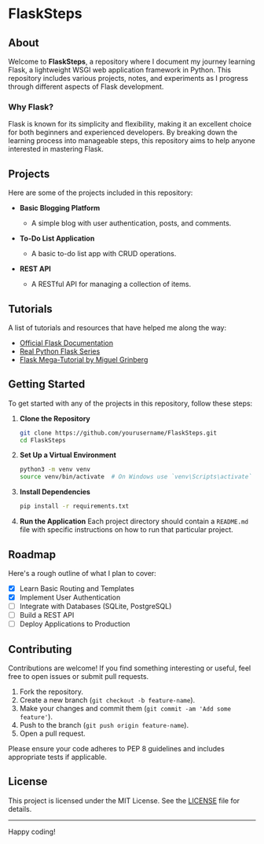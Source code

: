 
# FlaskSteps

## About
Welcome to **FlaskSteps**, a repository where I document my journey learning Flask, a lightweight WSGI web application framework in Python. This repository includes various projects, notes, and experiments as I progress through different aspects of Flask development.

### Why Flask?
Flask is known for its simplicity and flexibility, making it an excellent choice for both beginners and experienced developers. By breaking down the learning process into manageable steps, this repository aims to help anyone interested in mastering Flask.

## Projects
Here are some of the projects included in this repository:

- **Basic Blogging Platform**
  - A simple blog with user authentication, posts, and comments.
  
- **To-Do List Application**
  - A basic to-do list app with CRUD operations.
  
- **REST API**
  - A RESTful API for managing a collection of items.

## Tutorials
A list of tutorials and resources that have helped me along the way:

- [Official Flask Documentation](https://flask.palletsprojects.com/)
- [Real Python Flask Series](https://realpython.com/tutorials/flask/)
- [Flask Mega-Tutorial by Miguel Grinberg](https://blog.miguelgrinberg.com/post/the-flask-mega-tutorial-part-i-hello-world)

## Getting Started
To get started with any of the projects in this repository, follow these steps:

1. **Clone the Repository**
   ```bash
   git clone https://github.com/yourusername/FlaskSteps.git
   cd FlaskSteps
   ```

2. **Set Up a Virtual Environment**
   ```bash
   python3 -m venv venv
   source venv/bin/activate  # On Windows use `venv\Scripts\activate`
   ```

3. **Install Dependencies**
   ```bash
   pip install -r requirements.txt
   ```

4. **Run the Application**
   Each project directory should contain a `README.md` file with specific instructions on how to run that particular project.

## Roadmap
Here's a rough outline of what I plan to cover:

- [x] Learn Basic Routing and Templates
- [x] Implement User Authentication
- [ ] Integrate with Databases (SQLite, PostgreSQL)
- [ ] Build a REST API
- [ ] Deploy Applications to Production

## Contributing
Contributions are welcome! If you find something interesting or useful, feel free to open issues or submit pull requests.

1. Fork the repository.
2. Create a new branch (`git checkout -b feature-name`).
3. Make your changes and commit them (`git commit -am 'Add some feature'`).
4. Push to the branch (`git push origin feature-name`).
5. Open a pull request.

Please ensure your code adheres to PEP 8 guidelines and includes appropriate tests if applicable.

## License
This project is licensed under the MIT License. See the [LICENSE](LICENSE) file for details.

---

Happy coding!
```
